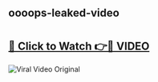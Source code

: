 ## oooops-leaked-video 

# <h2><a href="http://freeplayer.one?title=oooops-leaked-video&ref=21J">🔗 Click to Watch 👉🔴 VIDEO</a></h2>

<a href="http://freeplayer.one?title=oooops-leaked-video&ref=21J" rel="nofollow" data-target="animated-image.originalLink"><img src="https://i.ibb.co.com/xMMVF88/686577567.gif" alt="Viral Video Original" style="max-width: 100%; display: inline-block;" data-target="animated-image.originalImage"></a>

